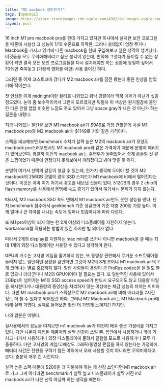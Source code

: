 ```yaml
---
title: "M2 macbook 살만한가?"
tags: [openmpi]
image: https://store.storeimages.cdn-apple.com/4982/as-images.apple.com/is/macbook-air-midnight-select-20220606?wid=904&hei=840&fmt=jpeg&qlt=90&.v=1653084303665
layout: post
---
```


16 inch M1 pro macbook pro를 한대 가지고 있지만 회사에서 설치한 보안 프로그램들 때문에 사실상 그 성능이 1/10 수준으로 하락한, 그러나 쓸데없이 엄청 무거나 Macbook을 가지고 있기에 다른 macbook을 한대 구입해보고 싶은 생각이 생겨났다. 이것들을 모두 무력화해버리고 싶은 생각이 있는데, 만약에 그랬다가 돌이킬 수 없는 상황이 되면 결국 모든 보안 프로그램들을 다시 설치해야만 하는 상황에 놓일까 싶어서 70%만 죽여놓고 (가끔씩 영화볼 때만) 사용 중이긴 하다.

그러던 중 어제 코스트코에 갔다가 M2 macbook air를 잠깐 봤는데 좋은 인상을 받았기에 적어본다.

첫 인상은 이게 midnight이란 컬러로 나와있고 워낙 경량이라 맥북 에어가 아닌가 싶을 정도였다. 눈이 좀 보수적이어서 그런지 모르겠지만 뭐랄까 이 색상은 원가절감에 올인한 다른 인텔 랩탑 비슷한 느낌도 주고 있어서 그냥 space gray가 나은 것 아닌가 하는 결론을 내렸다.

지금 나와있는 물건을 보면 M1 macbook air가 $949로 가장 괜찮은데 사실 M1 macbook pro와 M2 macbook air가 $1149로 거의 같은 가격이다.

스펙을 비교해보면 benchmark 수치가 살짝 높은 M2의 macbook air가 모양도 macbook pro스러우면서도 M1 macbook pro와 같은 가격이기 때문에 분명히 메리트가 있어보인다. 뭐랄까 이전의 macbook air는 주변부가 들떠있어서 쉽게 흔들릴 것 같은 느낌이었기 때문에 안정되지 못해보여서 꺼려졌다고 봐야 맞을 듯 하다.

분명히 여기서 선택의 갈등이 생길 수 있는데, 한가지 생각해 두어야 할 것이 M2 macbook의 256GB 모델의 경우 SSD 스피드가 M1 macbook에 비해서 떨어진다는 것이다. 이것은 이미 여기 저기서 경고를 내보낸 것들이 있다. 512GB의 경우 2 chip의 flash memory를 사용해서 분명해 속도 증가가 있어서 여기서는 문제가 되지 않는다.

따라서, M2 macbook SSD 속도 면에서 M1 macbook air만도 못한 성능을 낸다. 단지 benchmark 점수에서 geekbench 기준 싱글코어 기준 대충 200점 가량 높다. 이게 얼마나 큰 차이를 내냐는 속도에 얼마나 민감하냐에 따라 다르다.

또 M1 pro이상이 되지 않는 한 2개 이상의 디스플레이를 지원하지 않는다. workaround를 적용하는 방법이 있긴 하지만 별 의미가 없다.

따라서 2개의 display를 지원하는 mac mini를 쓰거나 아니면 macbook을 쓸 때는 최대 1개의 외장 디스플레이만 사용할 수 있다고 생각해야 한다.

GPU의 개수는 고사양 게임을 즐겨하지 않는, 또 동영상 관련해서 무거운 소프트웨어를 돌리지 않는 일반적인 상황을 감안하면 그것이 M2의 8개 코어냐 M1 macbook air의 7개 코어냐는 별로 중요하지 않다. 일반 사람들이 용량이 큰 ProRes codec을 쓸 일도 별로 없으니 더더군다나 M2의 GPU이어야 할 필요는 없다. 또 일반적인 사용에 있어서 2GBps이 넘어가는 M1의 SSD access speed가 반드시 요구되지도 않고 대용량 파일을 복사한다거나 대용량의 동영상을 처리하지 않는 이상에는 체감 성능의 차이는 미미하다. 다만 M1 macbook pro가 스펙상으로 M2 macbook air에 비해 배터리를 2시간 정도 더 쓸 수 있다고 되어있긴 하다. 그러나 M2 Macbook air는 M1 Macbook pro에 비해 살짝 가볍다. 실제로 들어보면 훨씬 더 가볍게 느껴지긴 하지만.

나의 결론은 이렇다.

실사용에서의 성능을 따져보면 m1 macbook air가 여전히 매우 좋은 가성비를 가지고 있다. 다만 나온지 제법된 제품이라 살짝 신경이 쓰일 뿐. 집안에서 사용하거나 밖에 가지고 나가서 사용하거나 외장 디스플레이에 물려서 클램쉘 모드로 사용하거나 모두 다 훌륭하다. 다만 고사양의 게임/고해상도 그래픽/동영상 편집을 하지 않는다는 가정하에. 배터리 시간은 전원을 구하기 힘든 야외에서 오래 사용할 것이 아니라면 무의미하다고 본다. 충분히 매우 긴 시간이다. 

살짝 높은 스펙 때문에 $200을 더 지불해야 하는 게 신경 쓰인다면 M1 macbook air로 가고 그게 아니라면 benchmark가 살짝 높고 디스플레이가 살짝 커진 m2 macbook air가 나은 선택 아닐까 하는 생각을 해본다.

